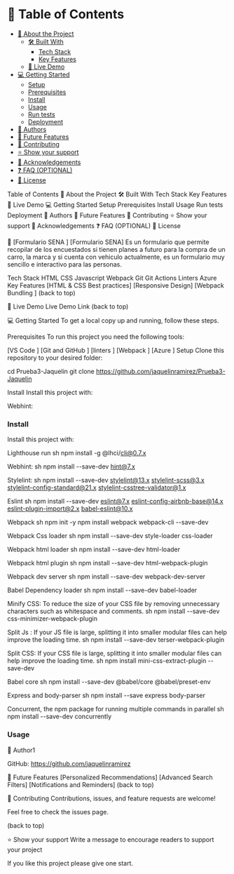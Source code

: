 <!-- TABLE OF CONTENTS -->

# 📗 Table of Contents

- [📖 About the Project](#about-project)
  - [🛠 Built With](#built-with)
    - [Tech Stack](#tech-stack)
    - [Key Features](#key-features)
  - [🚀 Live Demo](#live-demo)
- [💻 Getting Started](#getting-started)
  - [Setup](#setup)
  - [Prerequisites](#prerequisites)
  - [Install](#install)
  - [Usage](#usage)
  - [Run tests](#run-tests)
  - [Deployment](#deployment)
- [👥 Authors](#authors)
- [🔭 Future Features](#future-features)
- [🤝 Contributing](#contributing)
- [⭐ Show your support](#support)
- [🙏 Acknowledgements](#acknowledgements)
- [❓ FAQ (OPTIONAL)](#faq)
- [📝 License](#license)
  
Table of Contents 📖 About the Project 🛠 Built With Tech Stack Key Features 🚀 Live Demo 💻 Getting Started Setup Prerequisites Install Usage Run tests Deployment 👥 Authors 🔭 Future Features 🤝 Contributing ⭐️ Show your support 🙏 Acknowledgements ❓ FAQ (OPTIONAL) 📝 License

📖 [Formulario SENA ] [Formulario SENA] Es un formulario que permite recopilar de los encuestados si tienen planes a futuro para la compra de un carro, la marca y si cuenta con vehiculo actualmente, es un formulario muy sencillo e interactivo para las personas.

Tech Stack HTML CSS Javascript Webpack Git Git Actions Linters Azure Key Features [HTML & CSS Best practices] [Responsive Design] [Webpack Bundling ] (back to top)

🚀 Live Demo Live Demo Link (back to top)

💻 Getting Started To get a local copy up and running, follow these steps.

Prerequisites To run this project you need the following tools:

[VS Code ] [Git and GitHub ] [linters ] [Webpack ] [Azure ] Setup Clone this repository to your desired folder:

cd Prueba3-Jaquelin git clone https://github.com/jaquelinramirez/Prueba3-Jaquelin

Install Install this project with:

Webhint:

### Install

Install this project with:

Lighthouse run
sh
    npm install -g @lhci/cli@0.7.x

Webhint:
sh
     npm install --save-dev hint@7.x

Stylelint:
sh
     npm install --save-dev stylelint@13.x stylelint-scss@3.x stylelint-config-standard@21.x stylelint-csstree-validator@1.x


Eslint
sh
     npm install --save-dev eslint@7.x eslint-config-airbnb-base@14.x eslint-plugin-import@2.x babel-eslint@10.x

Webpack
sh
     npm init -y
     npm install webpack webpack-cli --save-dev


Webpack Css loader
sh
     npm install --save-dev style-loader css-loader

Webpack html loader
sh
     npm install --save-dev html-loader


Webpack html plugin
sh
     npm install --save-dev html-webpack-plugin


Webpack dev server
sh
     npm install --save-dev webpack-dev-server

Babel Dependency loader
sh
     npm install --save-dev babel-loader

Minify CSS: To reduce the size of your CSS file by removing unnecessary characters such as whitespace and comments. 
sh
     npm install --save-dev css-minimizer-webpack-plugin

Split Js : If your JS file is large, splitting it into smaller modular files can help improve the loading time. 
sh
     npm install --save-dev terser-webpack-plugin


Split CSS: If your CSS file is large, splitting it into smaller modular files can help improve the loading time. 
sh
     npm install mini-css-extract-plugin --save-dev

Babel core
sh
     npm install --save-dev @babel/core @babel/preset-env

Express and body-parser
sh
     npm install --save express body-parser


Concurrent, the npm package for running multiple commands in parallel
sh
     npm install --save-dev concurrently



### Usage
👤 Author1

GitHub: https://github.com/jaquelinramirez

🔭 Future Features [Personalized Recommendations] [Advanced Search Filters] [Notifications and Reminders] (back to top)

🤝 Contributing Contributions, issues, and feature requests are welcome!

Feel free to check the issues page.

(back to top)

⭐️ Show your support Write a message to encourage readers to support your project

If you like this project please give one start.
